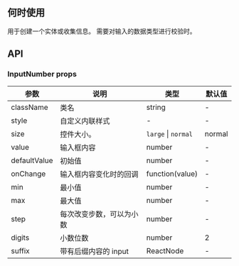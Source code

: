 
## 何时使用

用于创建一个实体或收集信息。
需要对输入的数据类型进行校验时。

## API

### InputNumber props

| 参数 | 说明 | 类型 | 默认值 |
| --- | --- | --- | --- |
| className | 类名 | string | - |
| style | 自定义内联样式 | - | - |
| size | 控件大小。 | `large` \| `normal` | normal |
| value | 输入框内容 | number | - |
| defaultValue | 初始值 | number | - |
| onChange | 输入框内容变化时的回调 | function(value) | - |
| min | 最小值 | number | - |
| max | 最大值 | number | - |
| step | 每次改变步数，可以为小数 | number | - |
| digits | 小数位数 | number | 2 |
| suffix | 带有后缀内容的 input | ReactNode | - |